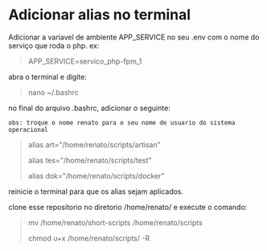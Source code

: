 # Adicionar alias no terminal

Adicionar a variavel de ambiente APP_SERVICE no seu .env com o nome do serviço que roda o php. ex: 

> APP_SERVICE=servico_php-fpm_1

abra o terminal e digite:


> nano ~/.bashrc

no final do arquivo .bashrc, adicionar o seguinte:

``
obs: troque o nome renato para o seu nome de usuario do sistema operacional
``

> alias art="/home/renato/scripts/artisan"
> 
> alias tes="/home/renato/scripts/test"
> 
> alias dok="/home/renato/scripts/docker"
 
reinicie o terminal para que os alias sejam aplicados.

clone esse repositorio no diretorio /home/renato/ e execute o comando:

> mv /home/renato/short-scripts /home/renato/scripts
>
> chmod u+x /home/renato/scripts/ -R
